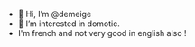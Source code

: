 - 👋 Hi, I’m @demeige
- 👀 I’m interested in domotic. 
- I'm french and not very good in english also !

<!---
demeige/demeige is a ✨ special ✨ repository because its `README.md` (this file) appears on your GitHub profile.
You can click the Preview link to take a look at your changes.
--->
